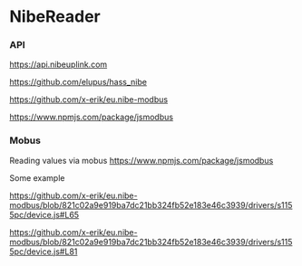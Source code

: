 # NibeReader

### API

https://api.nibeuplink.com

https://github.com/elupus/hass_nibe

https://github.com/x-erik/eu.nibe-modbus

https://www.npmjs.com/package/jsmodbus


### Mobus

Reading values via mobus https://www.npmjs.com/package/jsmodbus

Some example 

https://github.com/x-erik/eu.nibe-modbus/blob/821c02a9e919ba7dc21bb324fb52e183e46c3939/drivers/s1155pc/device.js#L65

https://github.com/x-erik/eu.nibe-modbus/blob/821c02a9e919ba7dc21bb324fb52e183e46c3939/drivers/s1155pc/device.js#L81




